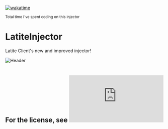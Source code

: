 [![wakatime](https://wakatime.com/badge/user/ac2e0b51-ccec-4302-88ca-e507dfe9ddde/project/b20e3df4-4158-41b8-8c4d-93d9b41da6a6.svg)](https://wakatime.com/badge/user/ac2e0b51-ccec-4302-88ca-e507dfe9ddde/project/b20e3df4-4158-41b8-8c4d-93d9b41da6a6)

<sub>Total time I've spent coding on this injector</sub>

# LatiteInjector
Latite Client's new and improved injector!

![Header](https://user-images.githubusercontent.com/71889427/226191760-85e3b8c0-4c3e-4744-a3c3-29f44a5f6dbf.png)

#

## For the license, see ![LICENSE.md](https://github.com/Plextora/LatiteInjector/blob/master/LICENSE.md)
